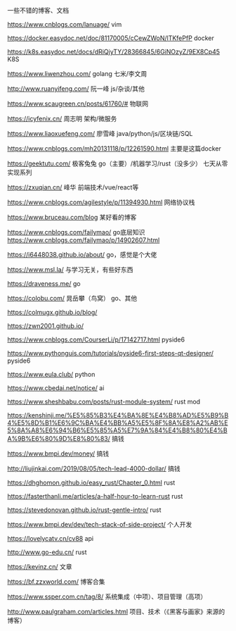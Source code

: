 一些不错的博客、文档

https://www.cnblogs.com/lanuage/      vim

https://docker.easydoc.net/doc/81170005/cCewZWoN/lTKfePfP     docker

https://k8s.easydoc.net/docs/dRiQjyTY/28366845/6GiNOzyZ/9EX8Cp45    K8S

https://www.liwenzhou.com/    golang    七米/李文周

http://www.ruanyifeng.com/    阮一峰     js/杂谈/其他

https://www.scaugreen.cn/posts/61760/#    物联网

https://icyfenix.cn/    周志明   架构/微服务

https://www.liaoxuefeng.com/    廖雪峰   java/python/js/区块链/SQL

https://www.cnblogs.com/mh20131118/p/12261590.html    主要是这篇docker

https://geektutu.com/   极客兔兔    go（主要）/机器学习/rust（没多少）   七天从零实现系列

https://zxuqian.cn/   峰华    前端技术/vue/react等

https://www.cnblogs.com/agilestyle/p/11394930.html    网络协议栈

https://www.bruceau.com/blog    某好看的博客

https://www.cnblogs.com/failymao/   go底层知识  https://www.cnblogs.com/failymao/p/14902607.html

https://i6448038.github.io/about/   go，感觉是个大佬


https://www.msl.la/    与学习无关，有些好东西

https://draveness.me/ go  

https://colobu.com/  晁岳攀（鸟窝）  go、其他  

https://colmugx.github.io/blog/   

https://zwn2001.github.io/

https://www.cnblogs.com/CourserLi/p/17142717.html  pyside6

https://www.pythonguis.com/tutorials/pyside6-first-steps-qt-designer/  pyside6

https://www.eula.club/  python

https://www.cbedai.net/notice/  ai

https://www.sheshbabu.com/posts/rust-module-system/  rust mod

https://kenshinji.me/%E5%85%B3%E4%BA%8E%E4%B8%AD%E5%B9%B4%E5%8D%B1%E6%9C%BA%E4%BB%A5%E5%8F%8A%E8%A2%AB%E5%8A%A8%E6%94%B6%E5%85%A5%E7%9A%84%E4%B8%80%E4%BA%9B%E6%80%9D%E8%80%83/  搞钱

https://www.bmpi.dev/money/  搞钱

http://liujinkai.com/2019/08/05/tech-lead-4000-dollar/ 搞钱

https://dhghomon.github.io/easy_rust/Chapter_0.html  rust

https://fasterthanli.me/articles/a-half-hour-to-learn-rust  rust

https://stevedonovan.github.io/rust-gentle-intro/   rust

https://www.bmpi.dev/dev/tech-stack-of-side-project/    个人开发

https://lovelycatv.cn/cv88  api

http://www.go-edu.cn/ rust

https://kevinz.cn/    文章

https://bf.zzxworld.com/ 博客合集

https://www.ssper.com.cn/tag/8/  系统集成（中项）、项目管理（高项）

http://www.paulgraham.com/articles.html  项目、技术（《黑客与画家》来源的博客）

